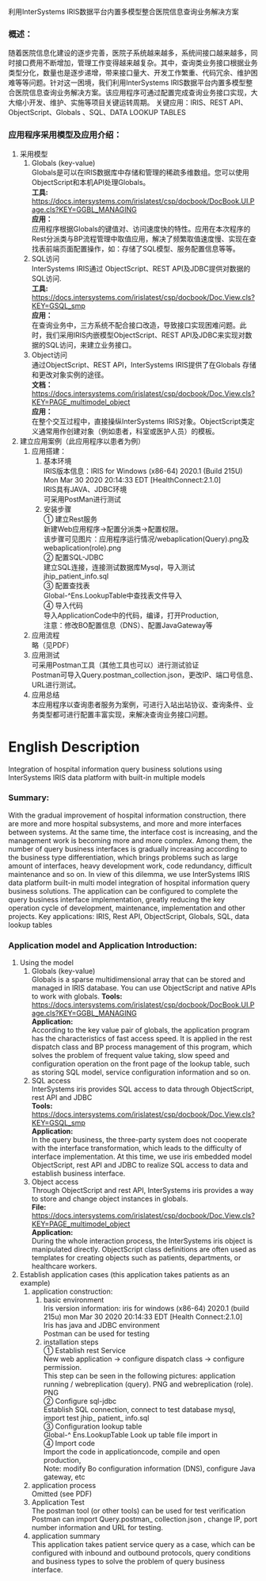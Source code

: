 利用InterSystems IRIS数据平台内置多模型整合医院信息查询业务解决方案

### 概述：
随着医院信息化建设的逐步完善，医院子系统越来越多，系统间接口越来越多，同时接口费用不断增加，管理工作变得越来越复杂。其中，查询类业务接口根据业务类型分化，数量也是逐步递增，带来接口量大、开发工作繁重、代码冗余、维护困难等等问题。针对这一困境，我们利用InterSystems IRIS数据平台内置多模型整合医院信息查询业务解决方案。该应用程序可通过配置完成查询业务接口实现，大大缩小开发、维护、实施等项目关键运转周期。
关键应用：IRIS、REST API、ObjectScript、Globals 、SQL、DATA LOOKUP TABLES

### 应用程序采用模型及应用介绍：
1. 采用模型  
    1. Globals (key-value)   
    Globals是可以在IRIS数据库中存储和管理的稀疏多维数组。您可以使用ObjectScript和本机API处理Globals。   
    **工具:**  
    https://docs.intersystems.com/irislatest/csp/docbook/DocBook.UI.Page.cls?KEY=GGBL_MANAGING   
    **应用：**   
    应用程序根据Globals的键值对、访问速度快的特性。应用在本次程序的Rest分派类与BP流程管理中取值应用，解决了频繁取值速度慢、实现在查找表前端页面配置操作，如：存储了SQL模型、服务配置信息等等。    
    2. SQL访问  
    InterSystems IRIS通过 ObjectScript、REST API及JDBC提供对数据的SQL访问.   
    **工具:**   
    https://docs.intersystems.com/irislatest/csp/docbook/Doc.View.cls?KEY=GSQL_smp   
    **应用：**   
    在查询业务中，三方系统不配合接口改造，导致接口实现困难问题。此时，我们采用IRIS内嵌模型ObjectScript、REST API及JDBC来实现对数据的SQL访问，来建立业务接口。  
    3. Object访问   
    通过ObjectScript、REST API，InterSystems IRIS提供了在Globals 存储和更改对象实例的途径。   
    **文档：**   
    https://docs.intersystems.com/irislatest/csp/docbook/Doc.View.cls?KEY=PAGE_multimodel_object   
    **应用：**   
    在整个交互过程中，直接操纵InterSystems IRIS对象。ObjectScript类定义通常用作创建对象（例如患者，科室或医护人员）的模板。   
2. 建立应用案例（此应用程序以患者为例）  
    1. 应用搭建：  
        1. 基本环境   
        IRIS版本信息：IRIS for Windows (x86-64) 2020.1 (Build 215U) Mon Mar 30 2020 20:14:33 EDT \[HealthConnect:2.1.0]   
        IRIS具有JAVA、JDBC环境   
        可采用PostMan进行测试    
        2. 安装步骤   
        ① 建立Rest服务   
        新建Web应用程序→配置分派类→配置权限。   
        该步骤可见图片：应用程序运行情况/webaplication(Query).png及webaplication(role).png   
        ② 配置SQL-JDBC   
        建立SQL连接，连接测试数据库Mysql，导入测试jhip_patient_info.sql   
        ③ 配置查找表   
        Global-^Ens.LookupTable中查找表文件导入   
        ④ 导入代码   
        导入ApplicationCode中的代码，编译，打开Production,   
        注意：修改BO配置信息（DNS）、配置JavaGateway等   
    2. 应用流程   
    略（见PDF）  
    3. 应用测试   
    可采用Postman工具（其他工具也可以）进行测试验证   
    Postman可导入Query.postman_collection.json，更改IP、端口号信息、URL进行测试。  
    4. 应用总结   
    本应用程序以查询患者服务为案例，可进行入站出站协议、查询条件、业务类型都可进行配置丰富实现，来解决查询业务接口问题。  

# English Description
Integration of hospital information query business solutions using InterSystems IRIS data platform with built-in multiple models

### Summary:

With the gradual improvement of hospital information construction, there are more and more hospital subsystems, and more and more interfaces between systems. At the same time, the interface cost is increasing, and the management work is becoming more and more complex. Among them, the number of query business interfaces is gradually increasing according to the business type differentiation, which brings problems such as large amount of interfaces, heavy development work, code redundancy, difficult maintenance and so on. In view of this dilemma, we use InterSystems IRIS data platform built-in multi model integration of hospital information query business solutions. The application can be configured to complete the query business interface implementation, greatly reducing the key operation cycle of development, maintenance, implementation and other projects.
Key applications: IRIS, Rest API, ObjectScript, Globals, SQL, data lookup tables

### Application model and Application Introduction:

1. Using the model   
    1. Globals (key-value)   
    Globals is a sparse multidimensional array that can be stored and managed in IRIS database. You can use ObjectScript and native APIs to work with globals.
    **Tools:**
    https://docs.intersystems.com/irislatest/csp/docbook/DocBook.UI.Page.cls?KEY=GGBL_MANAGING   
    **Application:**  
    According to the key value pair of globals, the application program has the characteristics of fast access speed. It is applied in the rest dispatch class and BP process management of this program, which solves the problem of frequent value taking, slow speed and configuration operation on the front page of the lookup table, such as storing SQL model, service configuration information and so on.   
    2. SQL access   
    InterSystems iris provides SQL access to data through ObjectScript, rest API and JDBC   
    **Tools:**   
    https://docs.intersystems.com/irislatest/csp/docbook/Doc.View.cls?KEY=GSQL_smp   
    **Application:**   
    In the query business, the three-party system does not cooperate with the interface transformation, which leads to the difficulty of interface implementation. At this time, we use iris embedded model ObjectScript, rest API and JDBC to realize SQL access to data and establish business interface.   
    3. Object access   
    Through ObjectScript and rest API, InterSystems iris provides a way to store and change object instances in globals.   
    **File:**   
    https://docs.intersystems.com/irislatest/csp/docbook/Doc.View.cls?KEY=PAGE_multimodel_object   
    **Application:**   
    During the whole interaction process, the InterSystems iris object is manipulated directly. ObjectScript class definitions are often used as templates for creating objects such as patients, departments, or healthcare workers.   
2. Establish application cases (this application takes patients as an example)   
    1. application construction:   
        1. basic environment   
        Iris version information: iris for windows (x86-64) 2020.1 (build 215u) mon Mar 30 2020 20:14:33 EDT \[Health Connect:2.1.0]   
        Iris has java and JDBC environment   
        Postman can be used for testing   
        2. installation steps   
        ① Establish rest Service   
        New web application → configure dispatch class → configure permission.   
        This step can be seen in the following pictures: application running / webreplication (query). PNG and webreplication (role). PNG   
        ② Configure sql-jdbc   
        Establish SQL connection, connect to test database mysql, import test jhip_ patient_ info.sql   
        ③ Configuration lookup table   
        Global-^ Ens.LookupTable Look up table file import in   
        ④ Import code   
        Import the code in applicationcode, compile and open production,   
        Note: modify Bo configuration information (DNS), configure Java gateway, etc   
    2. application process   
    Omitted (see PDF)   
    3. Application Test   
    The postman tool (or other tools) can be used for test verification   
    Postman can import Query.postman_ collection.json , change IP, port number information and URL for testing.   
    4. application summary   
    This application takes patient service query as a case, which can be configured with inbound and outbound protocols, query conditions and business types to solve the problem of query business interface.   
